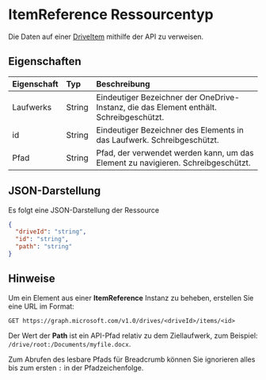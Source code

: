 # <a name="itemreference-resource-type"></a>ItemReference Ressourcentyp

 Die Daten auf einer [DriveItem](driveitem.md) mithilfe der API zu verweisen.

## <a name="properties"></a>Eigenschaften

| Eigenschaft | Typ   | Beschreibung                                                                   |
|:---------|:-------|:------------------------------------------------------------------------------|
| Laufwerks  | String | Eindeutiger Bezeichner der OneDrive-Instanz, die das Element enthält. Schreibgeschützt. |
| id       | String | Eindeutiger Bezeichner des Elements in das Laufwerk. Schreibgeschützt.            |
| Pfad     | String | Pfad, der verwendet werden kann, um das Element zu navigieren. Schreibgeschützt.                     |

## <a name="json-representation"></a>JSON-Darstellung

Es folgt eine JSON-Darstellung der Ressource

<!-- {
  "blockType": "resource",
  "optionalProperties": [ "path" ],
  "@odata.type": "microsoft.graph.itemReference"
}-->

```json
{
  "driveId": "string",
  "id": "string",
  "path": "string"
}
```

## <a name="remarks"></a>Hinweise

Um ein Element aus einer **ItemReference** Instanz zu beheben, erstellen Sie eine URL im Format:

```http
GET https://graph.microsoft.com/v1.0/drives/<driveId>/items/<id>
```

Der Wert der **Path** ist ein API-Pfad relativ zu dem Ziellaufwerk, zum Beispiel: `/drive/root:/Documents/myfile.docx`.

Zum Abrufen des lesbare Pfads für Breadcrumb können Sie ignorieren alles bis zum ersten `:` in der Pfadzeichenfolge.

<!-- uuid: 8fcb5dbc-d5aa-4681-8e31-b001d5168d79
2015-10-25 14:57:30 UTC -->
<!-- {
  "type": "#page.annotation",
  "description": "itemReference resource",
  "keywords": "",
  "section": "documentation",
  "tocPath": ""
}-->
